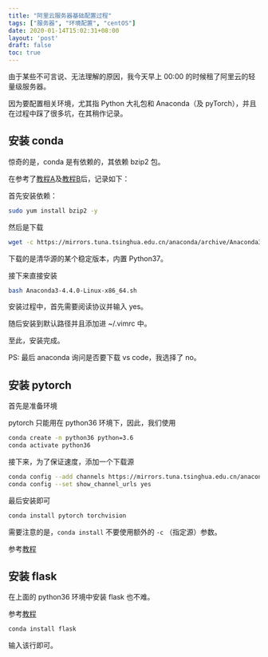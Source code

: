 ```yaml
---
title: "阿里云服务器基础配置过程"
tags: ["服务器", "环境配置", "centOS"]
date: 2020-01-14T15:02:31+08:00
layout: 'post'
draft: false
toc: true
---
```


由于某些不可言说、无法理解的原因，我今天早上 00:00 的时候租了阿里云的轻量级服务器。

因为要配置相关环境，尤其指 Python 大礼包和 Anaconda（及 pyTorch），并且在过程中踩了很多坑，在其稍作记录。

<!--more-->

## 安装 conda

惊奇的是，conda 是有依赖的，其依赖 bzip2 包。

在参考了[教程A](https://www.jianshu.com/p/1888984cad82)及[教程B](https://www.cnblogs.com/xiao-apple36/p/9052102.html)后，记录如下：

首先安装依赖：

```bash
sudo yum install bzip2 -y
```

然后是下载

```bash
wget -c https://mirrors.tuna.tsinghua.edu.cn/anaconda/archive/Anaconda3-2018.12-Linux-x86_64.sh
```

下载的是清华源的某个稳定版本，内置 Python37。

接下来直接安装

```bash
bash Anaconda3-4.4.0-Linux-x86_64.sh
```

安装过程中，首先需要阅读协议并输入 yes。

随后安装到默认路径并且添加进 ~/.vimrc 中。

至此，安装完成。

PS: 最后 anaconda 询问是否要下载 vs code，我选择了 no。

## 安装 pytorch

首先是准备环境

pytorch 只能用在 python36 环境下，因此，我们使用

```bash
conda create -n python36 python=3.6
conda activate python36
```

接下来，为了保证速度，添加一个下载源

```bash
conda config --add channels https://mirrors.tuna.tsinghua.edu.cn/anaconda/pkgs/free/
conda config --set show_channel_urls yes
```

最后安装即可

```bash
conda install pytorch torchvision
```

需要注意的是，`conda install` 不要使用额外的 `-c` （指定源）参数。

参考[教程](https://blog.csdn.net/lykxhtp/article/details/81559046)

## 安装 flask

在上面的 python36 环境中安装 flask 也不难。

参考[教程](https://www.cnblogs.com/linguanqiang/p/6706641.html)

```bash
conda install flask
```

输入该行即可。
